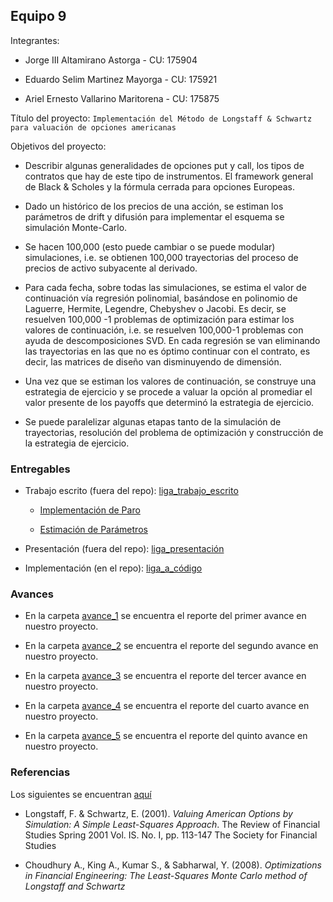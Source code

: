 ## Equipo 9

Integrantes:

* Jorge III Altamirano Astorga - CU: 175904

* Eduardo Selim Martinez Mayorga - CU: 175921

* Ariel Ernesto Vallarino Maritorena - CU: 175875

Título del proyecto: `Implementación del Método de Longstaff & Schwartz para valuación de opciones americanas`

Objetivos del proyecto: 

* Describir algunas generalidades de opciones put y call, los tipos de contratos que hay de este tipo de instrumentos. El framework general de Black & Scholes y la fórmula cerrada para opciones Europeas.

* Dado un histórico de los precios de una acción, se estiman los parámetros de drift y difusión para implementar el esquema se simulación Monte-Carlo.

* Se hacen 100,000 (esto puede cambiar o se puede modular) simulaciones, i.e. se obtienen 100,000 trayectorias del proceso de precios de activo subyacente al derivado.

* Para cada fecha, sobre todas las simulaciones, se estima el valor de continuación vía regresión polinomial, basándose en polinomio de Laguerre, Hermite, Legendre, Chebyshev o Jacobi. Es decir, se resuelven 100,000 -1 problemas de optimización para estimar los valores de continuación, i.e. se resuelven 100,000-1 problemas con ayuda de descomposiciones SVD. En cada regresión se van eliminando las trayectorias en las que no es óptimo continuar con el contrato, es decir, las matrices de diseño van disminuyendo de dimensión.

* Una vez que se estiman los valores de continuación, se construye una estrategia de ejercicio y se procede a valuar la opción al promediar el valor presente de los payoffs que determinó la estrategia de ejercicio.

* Se puede paralelizar algunas etapas tanto de la simulación de trayectorias, resolución del problema de optimización y construcción de la estrategia de ejercicio.

### Entregables

* Trabajo escrito (fuera del repo): [liga_trabajo_escrito](https://www.dropbox.com/s/g3lkrbgdhd65od6/proyecto-final.pdf?dl=0)

	* [Implementación de Paro](https://www.dropbox.com/s/pfarddbjlv2tc5z/implementacion_paro.pdf?dl=0)

	* [Estimación de Parámetros](https://www.dropbox.com/s/njszo4jprkzxhz6/estimacion_parametros_edp.pdf?dl=0)

* Presentación (fuera del repo): [liga_presentación](https://www.dropbox.com/s/lqb1b5ryh5q33gp/presentacion.pdf?dl=0)

* Implementación (en el repo): [liga_a_código](src) 

### Avances

* En la carpeta [avance_1](avance_1) se encuentra el reporte del primer avance en nuestro proyecto. 

* En la carpeta [avance_2](avance_2) se encuentra el reporte del segundo avance en nuestro proyecto. 

* En la carpeta [avance_3](avance_3) se encuentra el reporte del tercer avance en nuestro proyecto. 

* En la carpeta [avance_4](avance_4) se encuentra el reporte del cuarto avance en nuestro proyecto. 

* En la carpeta [avance_5](avance_5) se encuentra el reporte del quinto avance en nuestro proyecto. 

### Referencias 


Los siguientes se encuentran [aquí](https://www.dropbox.com/sh/vsak8w3gols8mjo/AABaZTxvpzWnIwSlOZvfYUcAa?dl=0)

* Longstaff, F. & Schwartz, E. (2001). _Valuing American Options by Simulation: A Simple Least-Squares Approach_. The Review of Financial Studies Spring 2001 Vol. IS. No. I, pp. 113-147 The Society for Financial Studies

* Choudhury A., King A., Kumar S., & Sabharwal, Y. (2008). _Optimizations in Financial Engineering: The Least-Squares Monte Carlo method of Longstaff and Schwartz_


